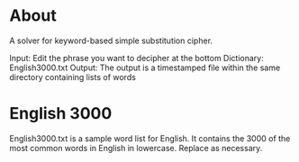 # About
A solver for keyword-based simple substitution cipher.

Input: Edit the phrase you want to decipher at the bottom
Dictionary: English3000.txt 
Output: The output is a timestamped file within the same directory containing lists of words

# English 3000
English3000.txt is a sample word list for English. It contains the 3000 of the most common words in English in lowercase. Replace as necessary. 
